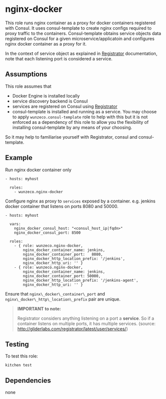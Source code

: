 nginx-docker
==================

This role runs nginx container as a proxy for docker containers registered with
Consul. It uses consul-template to create nginx configs required to proxy 
traffic to the containers. Consul-template obtains service objects data 
registered on Consul for a given microservice/applicatoin and configures 
nginx docker container as a proxy for it.

In the context of service object as explained in [Registrator] documentation, 
note that each listening port is considered a service.

## Assumptions

This role assumes that 
- Docker Engine is installed locally
- service discovery backend is Consul
- services are registered on Consul using [Registrator]
- consul-template is installed and running as a service.  You may choose to 
  apply `wunzeco.consul-template` role to help with this but it is not enforced 
  as a dependency of this role to allow you the flexibility of installing
  consul-template by any means of your choosing.

So it may help to familiarise yourself with Registrator, consul and consul-template.


## Example

Run nginx docker container only

```
- hosts: myhost

  roles:
    - wunzeco.nginx-docker
```


Configure nginx as proxy to `services` exposed by a container.
e.g. jenkins docker container that listens on ports 8080 and 50000.

```
- hosts: myhost

  vars:
    nginx_docker_consul_host: "<consul_host_ip|fqdn>"
    nginx_docker_consul_port: 8500

  roles:
    - { role: wunzeco.nginx-docker,
        nginx_docker_container_name: jenkins,
        nginx_docker_container_port:   8080,
        nginx_docker_http_location_prefix: '/jenkins',
        nginx_docker_http_uri: '' }
    - { role: wunzeco.nginx-docker,
        nginx_docker_container_name: jenkins,
        nginx_docker_container_port: 50000,
        nginx_docker_http_location_prefix: '/jenkins-agent',
        nginx_docker_http_uri: '' }

```

Ensure that `nginx\_docker\_container\_port` and `nginx\_docker\_http\_location\_prefix`
pair are unique.

> **IMPORTANT to note:**
>
>    Registrator considers anything listening on a port a **service**. So if a
>    container listens on multiple ports, it has multiple services.
>    (source: http://gliderlabs.com/registrator/latest/user/services/)


## Testing

To test this role:

```
kitchen test
```


## Dependencies
none

[Registrator]: http://gliderlabs.com/registrator/latest/
